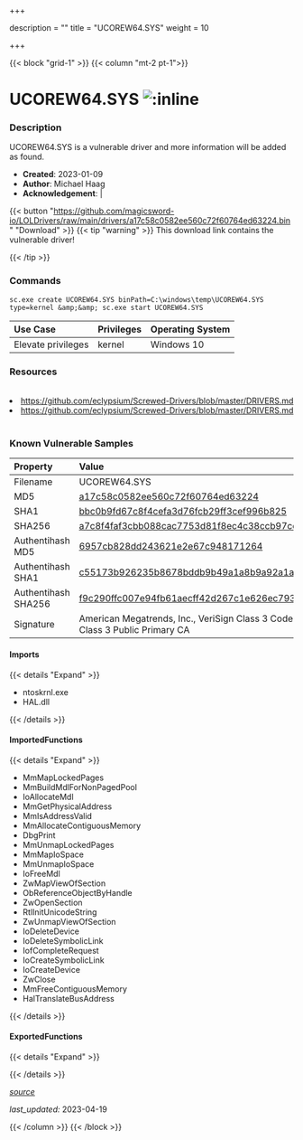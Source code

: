 +++

description = ""
title = "UCOREW64.SYS"
weight = 10

+++


{{< block "grid-1" >}}
{{< column "mt-2 pt-1">}}


# UCOREW64.SYS ![:inline](/images/twitter_verified.png) 


### Description

UCOREW64.SYS is a vulnerable driver and more information will be added as found.

- **Created**: 2023-01-09
- **Author**: Michael Haag
- **Acknowledgement**:  | [](https://twitter.com/)

{{< button "https://github.com/magicsword-io/LOLDrivers/raw/main/drivers/a17c58c0582ee560c72f60764ed63224.bin" "Download" >}}
{{< tip "warning" >}}
This download link contains the vulnerable driver!

{{< /tip >}}

### Commands

```
sc.exe create UCOREW64.SYS binPath=C:\windows\temp\UCOREW64.SYS type=kernel &amp;&amp; sc.exe start UCOREW64.SYS
```

| Use Case | Privileges | Operating System | 
|:---- | ---- | ---- |
| Elevate privileges | kernel | Windows 10 |

### Resources
<br>
<li><a href=" https://github.com/eclypsium/Screwed-Drivers/blob/master/DRIVERS.md"> https://github.com/eclypsium/Screwed-Drivers/blob/master/DRIVERS.md</a></li>
<li><a href="https://github.com/eclypsium/Screwed-Drivers/blob/master/DRIVERS.md">https://github.com/eclypsium/Screwed-Drivers/blob/master/DRIVERS.md</a></li>
<br>

### Known Vulnerable Samples

| Property           | Value |
|:-------------------|:------|
| Filename           | UCOREW64.SYS |
| MD5                | [a17c58c0582ee560c72f60764ed63224](https://www.virustotal.com/gui/file/a17c58c0582ee560c72f60764ed63224) |
| SHA1               | [bbc0b9fd67c8f4cefa3d76fcb29ff3cef996b825](https://www.virustotal.com/gui/file/bbc0b9fd67c8f4cefa3d76fcb29ff3cef996b825) |
| SHA256             | [a7c8f4faf3cbb088cac7753d81f8ec4c38ccb97cd9da817741f49272e8d01200](https://www.virustotal.com/gui/file/a7c8f4faf3cbb088cac7753d81f8ec4c38ccb97cd9da817741f49272e8d01200) |
| Authentihash MD5   | [6957cb828dd243621e2e67c948171264](https://www.virustotal.com/gui/search/authentihash%253A6957cb828dd243621e2e67c948171264) |
| Authentihash SHA1  | [c55173b926235b8678bddb9b49a1a8b9a92a1ada](https://www.virustotal.com/gui/search/authentihash%253Ac55173b926235b8678bddb9b49a1a8b9a92a1ada) |
| Authentihash SHA256| [f9c290ffc007e94fb61aecff42d267c1e626ec7939025b1a7d7285441d1c490d](https://www.virustotal.com/gui/search/authentihash%253Af9c290ffc007e94fb61aecff42d267c1e626ec7939025b1a7d7285441d1c490d) |
| Signature         | American Megatrends, Inc., VeriSign Class 3 Code Signing 2004 CA, VeriSign Class 3 Public Primary CA   |


#### Imports
{{< details "Expand" >}}
* ntoskrnl.exe
* HAL.dll

{{< /details >}}
#### ImportedFunctions
{{< details "Expand" >}}
* MmMapLockedPages
* MmBuildMdlForNonPagedPool
* IoAllocateMdl
* MmGetPhysicalAddress
* MmIsAddressValid
* MmAllocateContiguousMemory
* DbgPrint
* MmUnmapLockedPages
* MmMapIoSpace
* MmUnmapIoSpace
* IoFreeMdl
* ZwMapViewOfSection
* ObReferenceObjectByHandle
* ZwOpenSection
* RtlInitUnicodeString
* ZwUnmapViewOfSection
* IoDeleteDevice
* IoDeleteSymbolicLink
* IofCompleteRequest
* IoCreateSymbolicLink
* IoCreateDevice
* ZwClose
* MmFreeContiguousMemory
* HalTranslateBusAddress

{{< /details >}}
#### ExportedFunctions
{{< details "Expand" >}}

{{< /details >}}


[*source*](https://github.com/magicsword-io/LOLDrivers/tree/main/yaml/ucorew64.yaml)

*last_updated:* 2023-04-19








{{< /column >}}
{{< /block >}}
